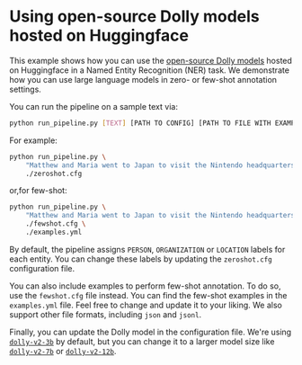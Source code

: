 # Using open-source Dolly models hosted on Huggingface

This example shows how you can use the [open-source Dolly
models](https://github.com/databrickslabs/dolly) hosted on Huggingface in a
Named Entity Recognition (NER) task. We demonstrate how you can use large
language models in zero- or few-shot annotation settings. 

You can run the pipeline on a sample text via:

```sh
python run_pipeline.py [TEXT] [PATH TO CONFIG] [PATH TO FILE WITH EXAMPLES]
```

For example:

```sh
python run_pipeline.py \
    "Matthew and Maria went to Japan to visit the Nintendo headquarters" \
    ./zeroshot.cfg
```
or,for few-shot:
```sh
python run_pipeline.py \
    "Matthew and Maria went to Japan to visit the Nintendo headquarters" \
    ./fewshot.cfg \
    ./examples.yml
```

By default, the pipeline assigns `PERSON`, `ORGANIZATION` or `LOCATION` labels
for each entity. You can change these labels by updating the
`zeroshot.cfg` configuration file.

You can also include examples to perform few-shot annotation. To do so, use the
`fewshot.cfg` file instead. You can find the few-shot examples in the
`examples.yml` file. Feel free to change and update it to your liking.
We also support other file formats, including `json` and `jsonl`.

Finally, you can update the Dolly model in the configuration file. We're using
[`dolly-v2-3b`](https://huggingface.co/databricks/dolly-v2-3b) by default, but
you can change it to a larger model size like
[`dolly-v2-7b`](https://huggingface.co/databricks/dolly-v2-7b) or
[`dolly-v2-12b`](https://huggingface.co/databricks/dolly-v2-12b).